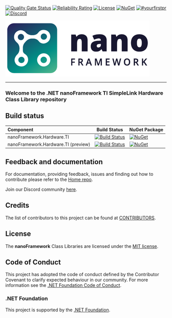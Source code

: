 [![Quality Gate Status](https://sonarcloud.io/api/project_badges/measure?project=nanoframework_lib-nanoFramework.Hardware.TI&metric=alert_status)](https://sonarcloud.io/dashboard?id=nanoframework_lib-nanoFramework.Hardware.TI) [![Reliability Rating](https://sonarcloud.io/api/project_badges/measure?project=nanoframework_lib-nanoFramework.Hardware.TI&metric=reliability_rating)](https://sonarcloud.io/dashboard?id=nanoframework_lib-nanoFramework.Hardware.TI) [![License](https://img.shields.io/badge/License-MIT-blue.svg)](LICENSE) [![NuGet](https://img.shields.io/nuget/dt/nanoFramework.Hardware.TI.svg?label=NuGet&style=flat&logo=nuget)](https://www.nuget.org/packages/nanoFramework.Hardware.TI/) [![#yourfirstpr](https://img.shields.io/badge/first--timers--only-friendly-blue.svg)](https://github.com/nanoframework/Home/blob/main/CONTRIBUTING.md) [![Discord](https://img.shields.io/discord/478725473862549535.svg?logo=discord&logoColor=white&label=Discord&color=7289DA)](https://discord.gg/gCyBu8T)

![nanoFramework logo](https://raw.githubusercontent.com/nanoframework/Home/main/resources/logo/nanoFramework-repo-logo.png)

-----

### Welcome to the .NET **nanoFramework** TI SimpleLink Hardware Class Library repository

## Build status

| Component | Build Status | NuGet Package |
|:-|---|---|
| nanoFramework.Hardware.TI | [![Build Status](https://dev.azure.com/nanoframework/nanoFramework.Hardware.TI/_apis/build/status/nanoframework.lib-nanoFramework.Hardware.TI?branchName=develop)](https://dev.azure.com/nanoframework/nanoFramework.Hardware.TI/_build/latest?definitionId=6?branchName=main) | [![NuGet](https://img.shields.io/nuget/v/nanoFramework.Hardware.TI.svg?label=NuGet&style=flat&logo=nuget)](https://www.nuget.org/packages/nanoFramework.Hardware.TI/)  |
| nanoFramework.Hardware.TI (preview) | [![Build Status](https://dev.azure.com/nanoframework/nanoFramework.Hardware.TI/_apis/build/status/nanoframework.lib-nanoFramework.Hardware.TI?branchName=develop)](https://dev.azure.com/nanoframework/nanoFramework.Hardware.TI/_build/latest?definitionId=6?branchName=develop) | [![NuGet](https://img.shields.io/nuget/vpre/nanoFramework.Hardware.TI.svg?label=NuGet&style=flat&logo=nuget)](https://www.nuget.org/packages/nanoFramework.Hardware.TI/)|

## Feedback and documentation

For documentation, providing feedback, issues and finding out how to contribute please refer to the [Home repo](https://github.com/nanoframework/Home).

Join our Discord community [here](https://discord.gg/gCyBu8T).

## Credits

The list of contributors to this project can be found at [CONTRIBUTORS](https://github.com/nanoframework/Home/blob/main/CONTRIBUTORS.md).

## License

The **nanoFramework** Class Libraries are licensed under the [MIT license](LICENSE.md).

## Code of Conduct

This project has adopted the code of conduct defined by the Contributor Covenant to clarify expected behaviour in our community.
For more information see the [.NET Foundation Code of Conduct](https://dotnetfoundation.org/code-of-conduct).

### .NET Foundation

This project is supported by the [.NET Foundation](https://dotnetfoundation.org).
